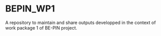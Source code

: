 # BEPIN_WP1
A repository to maintain and share outputs developped in the context of work package 1 of BE-PIN project.
